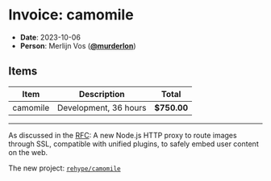 # Invoice: camomile

* **Date**: 2023-10-06
* **Person**: Merlijn Vos ([**@murderlon**](https://github.com/murderlon))

## Items

| Item     | Description           | Total       |
| -------- | --------------------- | ----------- |
| camomile | Development, 36 hours | **$750.00** |

***

As discussed in the [RFC][]:
A new Node.js HTTP proxy to route images through SSL,
compatible with unified plugins,
to safely embed user content on the web.

The new project: [`rehype/camomile`][]

[rfc]: https://github.com/unifiedjs/rfcs/blob/main/text/0005-camo-image-proxy.md

[`rehype/camomile`]: https://github.com/rehypejs/camomile/
